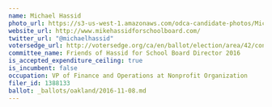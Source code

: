 ```yaml
---
name: Michael Hassid
photo_url: https://s3-us-west-1.amazonaws.com/odca-candidate-photos/Michael-Hassid.png
website_url: http://www.mikehassidforschoolboard.com/
twitter_url: "@michaelhassid"
votersedge_url: http://votersedge.org/ca/en/ballot/election/area/42/contests/contest/13218/candidate/130699?&county=Alameda%20County&election_authority_id=1
committee_name: Friends of Hassid for School Board Director 2016
is_accepted_expenditure_ceiling: true
is_incumbent: false
occupation: VP of Finance and Operations at Nonprofit Organization
filer_id: 1388133
ballot: _ballots/oakland/2016-11-08.md
---
```

